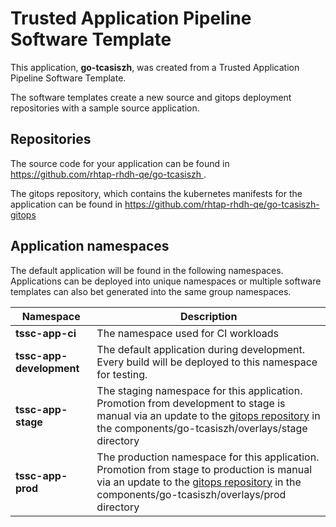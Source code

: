 # Trusted Application Pipeline Software Template

This application, **go-tcasiszh**, was created from a Trusted Application Pipeline Software Template.

The software templates create a new source and gitops deployment repositories with a sample source application. 

## Repositories

The source code for your application can be found in [https://github.com/rhtap-rhdh-qe/go-tcasiszh ](https://github.com/rhtap-rhdh-qe/go-tcasiszh ).
 
The gitops repository, which contains the kubernetes manifests for the application can be found in 
[https://github.com/rhtap-rhdh-qe/go-tcasiszh-gitops ](https://github.com/rhtap-rhdh-qe/go-tcasiszh-gitops ) 

## Application namespaces 

The default application will be found in the following namespaces. Applications can be deployed into unique namespaces or multiple software templates can also bet generated into the same group namespaces.  

|  Namespace   |  Description   |  
| -------- | -------- |
| **tssc-app-ci** | The namespace used for CI workloads |
| **tssc-app-development** | The default application during development. Every build will be deployed to this namespace for testing. |
| **tssc-app-stage** | The staging namespace for this application. Promotion from development to stage is manual via an update to the [gitops repository](https://github.com/rhtap-rhdh-qe/go-tcasiszh-gitops ) in the components/go-tcasiszh/overlays/stage directory |
| **tssc-app-prod** | The production namespace for this application. Promotion from stage to production is manual via an update to the [gitops repository](https://github.com/rhtap-rhdh-qe/go-tcasiszh-gitops ) in the components/go-tcasiszh/overlays/prod directory |